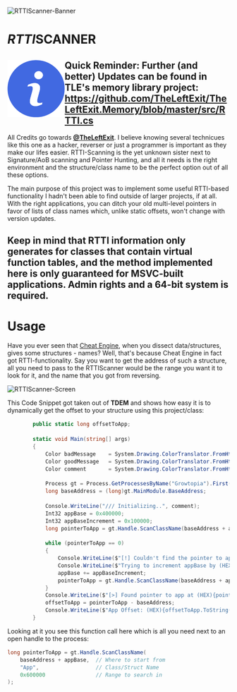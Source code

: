 ![RTTIScanner-Banner](https://user-images.githubusercontent.com/42414542/132094787-86636a02-8757-4f61-bd74-bcb20b463350.png)
# ***RTTI*SCANNER**

## <img src="./img/info.png" align="left" width="130px"/> Quick Reminder: Further (and better) Updates can be found in TLE's memory library project: <br/>https://github.com/TheLeftExit/TheLeftExit.Memory/blob/master/src/RTTI.cs <br clear="left"/>

All Credits go towards **[@TheLeftExit](https://github.com/TheLeftExit)**. I believe knowing several technicues like this one as a hacker, reverser or just a programmer is important as they make our lifes easier. RTTI-Scanning is the yet unknown sister next to Signature/AoB scanning and Pointer Hunting, and all it needs is the right environment and the structure/class name to be the perfect option out of all these options.

The main purpose of this project was to implement some useful RTTI-based functionality I hadn't been able to find outside of larger projects, if at all. With the right applications, you can ditch your old multi-level pointers in favor of lists of class names which, unlike static offsets, won't change with version updates.
## Keep in mind that RTTI information only generates for classes that contain virtual function tables, and the method implemented here is only guaranteed for MSVC-built applications. Admin rights and a 64-bit system is required.

# Usage
Have you ever seen that [Cheat Engine](https://www.cheatengine.org/), when you dissect data/structures, gives some structures - names? Well, that's because Cheat Engine in fact got RTTI-functionality. Say you want to get the address of such a structure, all you need to pass to the RTTIScanner would be the range you want it to look for it, and the name that you got from reversing.

![RTTIScanner-Screen](https://user-images.githubusercontent.com/42414542/132096314-90fa7c47-b821-46bf-8517-854f3c2e5052.png)

This Code Snippet got taken out of **TDEM** and shows how easy it is to dynamically get the offset to your structure using this project/class:
```csharp
        public static long offsetToApp;

        static void Main(string[] args)
        {
            Color badMessage    = System.Drawing.ColorTranslator.FromHtml("#556cab");
            Color goodMessage   = System.Drawing.ColorTranslator.FromHtml("#80a1ff");
            Color comment       = System.Drawing.ColorTranslator.FromHtml("#2a3554");

            Process gt = Process.GetProcessesByName("Growtopia").First();
            long baseAddress = (long)gt.MainModule.BaseAddress;

            Console.WriteLine("/// Initializing..", comment);
            Int32 appBase = 0x400000;
            Int32 appBaseIncrement = 0x100000;
            long pointerToApp = gt.Handle.ScanClassName(baseAddress + appBase, "App", 0x600000);
            
            while (pointerToApp == 0)
            {
                Console.WriteLine($"[!] Couldn't find the pointer to app", badMessage);
                Console.WriteLine($"Trying to increment appBase by (HEX){appBaseIncrement.ToString("X")}", comment);
                appBase += appBaseIncrement;
                pointerToApp = gt.Handle.ScanClassName(baseAddress + appBase, "App", 0x600000);
            }
            Console.WriteLine($"[>] Found pointer to app at (HEX){pointerToApp.ToString("X")}", goodMessage);
            offsetToApp = pointerToApp - baseAddress;
            Console.WriteLine($"App Offset: (HEX){offsetToApp.ToString("X")}", comment);
        }
```
Looking at it you see this function call here which is all you need next to an open handle to the process:
```csharp
long pointerToApp = gt.Handle.ScanClassName(
    baseAddress + appBase,  // Where to start from
    "App",                  // Class/Struct Name
    0x600000                // Range to search in
);
```
